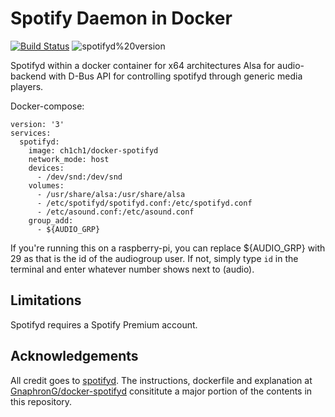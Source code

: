 # Spotify Daemon in Docker
[![Build Status](https://drone.ch1.ninja/api/badges/Ch1ch1/docker-spotifyd/status.svg)](https://drone.ch1.ninja/Ch1ch1/docker-spotifyd)
![spotifyd%20version](https://img.shields.io/badge/spotifyd%20version-0.3.2-green)

Spotifyd within a docker container for x64 architectures
Alsa for audio-backend with D-Bus API for controlling spotifyd through generic media players.

Docker-compose:
```
version: '3'
services:
  spotifyd:
    image: ch1ch1/docker-spotifyd
    network_mode: host
    devices:
      - /dev/snd:/dev/snd
    volumes:
      - /usr/share/alsa:/usr/share/alsa
      - /etc/spotifyd/spotifyd.conf:/etc/spotifyd.conf
      - /etc/asound.conf:/etc/asound.conf
    group_add:
      - ${AUDIO_GRP}
```

If you're running this on a raspberry-pi, you can replace ${AUDIO_GRP} with 29 as that is the id of the audiogroup user. If not, simply type ```id``` in the terminal and enter whatever number shows next to (audio).

## Limitations
Spotifyd requires a Spotify Premium account.

## Acknowledgements
All credit goes to [spotifyd](https://github.com/Spotifyd/spotifyd). The instructions, dockerfile and explanation at [GnaphronG/docker-spotifyd](https://github.com/GnaphronG/docker-spotifyd) consititute a major portion of the contents in this repository.
